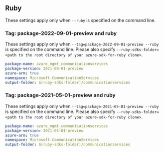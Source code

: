 ## Ruby

These settings apply only when `--ruby` is specified on the command line.

### Tag: package-2022-09-01-preview and ruby

These settings apply only when `--tag=package-2022-09-01-preview --ruby` is specified on the command line.
Please also specify `--ruby-sdks-folder=<path to the root directory of your azure-sdk-for-ruby clone>`.

```yaml $(tag) == 'package-2022-09-01-preview' && $(ruby)
package-name: azure_mgmt_communicationservices
package-version: 2021-09-01-preview
azure-arm: true
namespace: Microsoft.CommunicationServices
output-folder: $(ruby-sdks-folder)/communicationservices
```

### Tag: package-2021-05-01-preview and ruby

These settings apply only when `--tag=package-2021-05-01-preview --ruby` is specified on the command line.
Please also specify `--ruby-sdks-folder=<path to the root directory of your azure-sdk-for-ruby clone>`.

```yaml $(tag) == 'package-2021-05-01-preview' && $(ruby)
package-name: azure_mgmt_communicationservices
package-version: 2021-05-01-preview
azure-arm: true
namespace: Microsoft.CommunicationServices
output-folder: $(ruby-sdks-folder)/communicationservices
```
